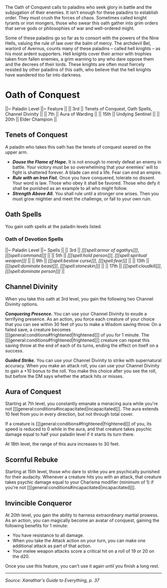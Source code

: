 The Oath of Conquest calls to paladins who seek glory in battle and the subjugation of their enemies. It isn't enough for these paladins to establish order. They must crush the forces of chaos. Sometimes called knight tyrants or iron mongers, those who swear this oath gather into grim orders that serve gods or philosophies of war and well-ordered might.

Some of these paladins go so far as to consort with the powers of the Nine Hells, valuing the rule of law over the balm of mercy. The archdevil Bel, warlord of Avernus, counts many of these paladins – called hell knights – as his most ardent supporters. Hell knights cover their armor with trophies taken from fallen enemies, a grim warning to any who dare oppose them and the decrees of their lords. These knights are often most fiercely resisted by other paladins of this oath, who believe that the hell knights have wandered too far into darkness.

# Oath of Conquest

||~ Paladin Level ||~ Feature ||
|| 3rd || Tenets of Conquest, Oath Spells, Channel Divinity ||
|| 7th || Aura of Warding ||
|| 15th || Undying Sentinel ||
|| 20th || Elder Champion ||

## Tenets of Conquest

A paladin who takes this oath has the tenets of conquest seared on the upper arm.

* ***Douse the Flame of Hope.*** It is not enough to merely defeat an enemy in battle. Your victory must be so overwhelming that your enemies' will to fight is shattered forever. A blade can end a life. Fear can end an empire.
* ***Rule with an Iron Fist.*** Once you have conquered, tolerate no dissent. Your word is law. Those who obey it shall be favored. Those who defy it shall be punished as an example to all who might follow.
* ***Strength Above All.*** You shall rule until a stronger one arises. Then you must grow mightier and meet the challenge, or fall to your own ruin.

## Oath Spells

You gain oath spells at the paladin levels listed.

### Oath of Devotion Spells

||~ Paladin Level ||~ Spells ||
|| 3rd || _[[[spell:armor of agathys]]]_, _[[[spell:command]]]_ ||
|| 5th || _[[[spell:hold person]]]_, _[[[spell:spiritual weapon]]]_ ||
|| 9th || _[[[spell:bestow curse]]]_, _[[[spell:fear]]]_ ||
|| 13th || _[[[spell:dominate beast]]]_, _[[[spell:stoneskin]]]_ ||
|| 17th || _[[[spell:cloudkill]]]_, _[[[spell:dominate person]]]_ ||

## Channel Divinity

When you take this oath at 3rd level, you gain the following two Channel Divinity options.

***Conquering Presence.*** You can use your Channel Divinity to exude a terrifying presence. As an action, you force each creature of your choice that you can see within 30 feet of you to make a Wisdom saving throw. On a failed save, a creature becomes [[[general:conditions#frightened|frightened]]] of you for 1 minute. The [[[general:conditions#frightened|frightened]]] creature can repeat this saving throw at the end of each of its turns, ending the effect on itself on a success.

***Guided Strike.*** You can use your Channel Divinity to strike with supernatural accuracy. When you make an attack roll, you can use your Channel Divinity to gain a +10 bonus to the roll. You make this choice after you see the roll, but before the DM says whether the attack hits or misses.

## Aura of Conquest

Starting at 7th level, you constantly emanate a menacing aura while you're not [[[general:conditions#incapacitated|incapacitated]]]. The aura extends 10 feet from you in every direction, but not through total cover.

If a creature is [[[general:conditions#frightened|frightened]]] of you, its speed is reduced to 0 while in the aura, and that creature takes psychic damage equal to half your paladin level if it starts its turn there.

At 18th level, the range of this aura increases to 30 feet.

## Scornful Rebuke

Starting at 15th level, those who dare to strike you are psychically punished for their audacity. Whenever a creature hits you with an attack, that creature takes psychic damage equal to your Charisma modifier (minimum of 1) if you're not [[[general:conditions#incapacitated|incapacitated]]].

## Invincible Conqueror

At 20th level, you gain the ability to harness extraordinary martial prowess. As an action, you can magically become an avatar of conquest, gaining the following benefits for 1 minute:

* You have resistance to all damage.
* When you take the Attack action on your turn, you can make one additional attack as part of that action.
* Your melee weapon attacks score a critical hit on a roll of 19 or 20 on the d20.

Once you use this feature, you can't use it again until you finish a long rest.

----

*Source: Xanathar's Guide to Everything, p. 37*